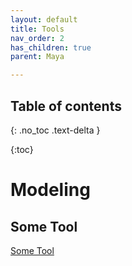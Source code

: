 ```yaml
---
layout: default
title: Tools
nav_order: 2
has_children: true
parent: Maya

---
```


## Table of contents
{: .no_toc .text-delta }

{:toc}

# Modeling

## Some Tool

[Some Tool](SomeTool)